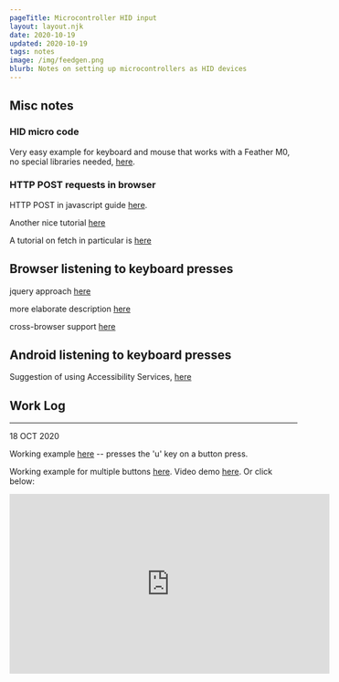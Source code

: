 ```yaml
---
pageTitle: Microcontroller HID input
layout: layout.njk
date: 2020-10-19
updated: 2020-10-19
tags: notes 
image: /img/feedgen.png
blurb: Notes on setting up microcontrollers as HID devices
---
```


## Misc notes

### HID micro code

Very easy example for keyboard and mouse that works with a Feather M0, no special libraries needed, [here](https://www.arduino.cc/en/Tutorial/BuiltInExamples/KeyboardAndMouseControl).

### HTTP POST requests in browser

HTTP POST in javascript guide [here](https://www.freecodecamp.org/news/here-is-the-most-popular-ways-to-make-an-http-request-in-javascript-954ce8c95aaa/).

Another nice tutorial [here](https://www.kirupa.com/html5/making_http_requests_js.htm)

A tutorial on fetch in particular is [here](https://stackabuse.com/using-fetch-to-send-http-requests-in-javascript/)

## Browser listening to keyboard presses

jquery approach [here](https://stackoverflow.com/questions/7600892/respond-to-key-press-javascript)

more elaborate description [here](https://www.cryer.co.uk/resources/javascript/script20_respond_to_keypress.htm)

cross-browser support [here](https://medium.com/@uistephen/keyboardevent-key-for-cross-browser-key-press-check-61dbad0a067a)

## Android listening to keyboard presses

Suggestion of using Accessibility Services, [here](https://stackoverflow.com/questions/2986337/is-it-possible-to-create-an-android-service-that-listens-for-hardware-key-presse)

## Work Log

---
18 OCT 2020

Working example [here](https://github.com/edgecollective/micro-hid) -- presses the 'u' key on a button press. 

Working example for multiple buttons [here](https://github.com/edgecollective/micro-hid/tree/main/key_multi).  Video demo [here](https://www.youtube.com/watch?v=x7i3M5QsfW0).  Or click below:

<iframe width="560" height="315" src="https://www.youtube.com/embed/x7i3M5QsfW0" frameborder="0" allow="accelerometer; autoplay; clipboard-write; encrypted-media; gyroscope; picture-in-picture" allowfullscreen></iframe>



